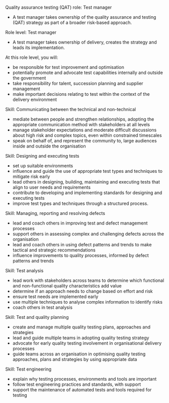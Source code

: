 Quality assurance testing (QAT) role: Test manager
- A test manager takes ownership of the quality assurance and testing (QAT) strategy as part of a broader risk-based approach.

Role level: Test manager
- A test manager takes ownership of delivery, creates the strategy and leads its implementation.

At this role level, you will:
- be responsible for test improvement and optimisation
- potentially promote and advocate test capabilities internally and outside the government
- take responsibility for talent, succession planning and supplier management
- make important decisions relating to test within the context of the delivery environment

Skill: Communicating between the technical and non-technical
-  mediate between people and strengthen relationships, adopting the appropriate communication method with stakeholders at all levels
- manage stakeholder expectations and moderate difficult discussions about high risk and complex topics, even within constrained timescales
- speak on behalf of, and represent the community to, large audiences inside and outside the organisation

Skill: Designing and executing tests
- set up suitable environments
- influence and guide the use of appropriate test types and techniques to mitigate risk early
- lead others in designing, building, maintaining and executing tests that align to user needs and requirements
- contribute to developing and implementing standards for designing and executing tests
- improve test types and techniques through a structured process.

Skill: Managing, reporting and resolving defects
- lead and coach others in improving test and defect management processes
- support others in assessing complex and challenging defects across the organisation
- lead and coach others in using defect patterns and trends to make tactical and strategic recommendations
- influence improvements to quality processes, informed by defect patterns and trends

Skill: Test analysis
- lead work with stakeholders across teams to determine which functional and non-functional quality characteristics add value
- determine if an approach needs to change based on effort and risk
- ensure test needs are implemented early
- use multiple techniques to analyse complex information to identify risks
- coach others in test analysis

Skill: Test and quality planning
- create and manage multiple quality testing plans, approaches and strategies
- lead and guide multiple teams in adopting quality testing strategy
- advocate for early quality testing involvement in organisational delivery processes
- guide teams across an organisation in optimising quality testing approaches, plans and strategies by using appropriate data

Skill: Test engineering
- explain why testing processes, environments and tools are important
- follow test engineering practices and standards, with support
- support the maintenance of automated tests and tools required for testing